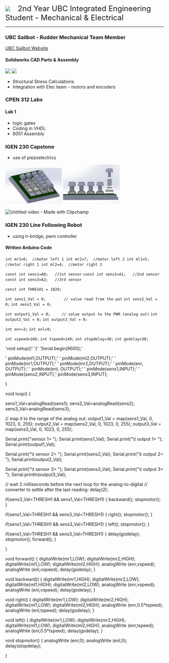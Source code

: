 

<br/>
<img src="https://github.com/ko-vera/ko-vera.github.io/assets/91451073/cd6c7775-5e18-4cb7-b367-4364af5e81c0" width="80">
&nbsp;&nbsp;&nbsp;&nbsp; <font size ="5"> 2nd Year UBC Integrated Engineering Student - Mechanical & Electrical</font>  

----
### UBC Sailbot - Rudder Mechanical Team Member
[UBC Sailbot Website](https://www.ubcsailbot.org/)
#### Solidworks CAD Parts & Assembly
<img src="https://github.com/ko-vera/ko-vera.github.io/assets/91451073/18be7fbe-1d6d-4935-bb8d-18311dc1d2e1" width="180"> <img src="https://github.com/ko-vera/ko-vera.github.io/assets/91451073/dcda9d7b-4d81-40f5-aba7-b0ffed2962ce" width="300">

- Structural Stress Calculations
- Integration with Elec team - motors and encoders


### CPEN 312 Labs
#### Lab 1
- logic gates
- Coding in VHDL 
- 8051 Assembly

  
### IGEN 230 Capstone
- use of piezoelectrics
  
<img src="/assets/numpadbreakdown" width="180">
<img src="/assets/numpadexploded" width="180">

![Untitled video - Made with Clipchamp](https://github.com/ko-vera/ko-vera.github.io/assets/91451073/953a51cf-c60d-465f-b170-7065d8c8f2f6)

  
### IGEN 230 Line Following Robot
- using h-bridge, pwm controller
#### Written Arduino Code
`int mr1=6;  //motor left 1
int mr2=7;  //motor left 2
int ml1=5;  //motor right 1
int ml2=4;  //motor right 2`

`const int sens1=A0;   //1st sensor`
`const int sens2=A1;   //2nd sensor`
`const int sens3=A2;   //3rd sensor`

`const int THRESH1 = 1020;`

`int sens1_Val = 0;        // value read from the pot`
`int sens2_Val = 0;`
`int sens3_Val = 0;`

`int output1_Val = 0;     // value output to the PWM (analog out)`
`int output2_Val = 0;`
`int output3_Val = 0;`

`int enr=3;`
`int enl=9;`

`int vspeed=160;`
`int tspeed=140;`
`int stopdelay=30;`
`int godelay=30;`


'void   setup()'
'{'
  'Serial.begin(9600);'

' pinMode(ml1,OUTPUT);'
' pinMode(ml2,OUTPUT);'
' pinMode(mr1,OUTPUT);'
' pinMode(mr2,OUTPUT);'
' pinMode(enr, OUTPUT);'
' pinMode(enl, OUTPUT);'
' pinMode(sens1,INPUT);'
' pinMode(sens2,INPUT);'
 pinMode(sens3,INPUT);
   
}

void loop()
{
 
   sens1_Val=analogRead(sens1);
   sens2_Val=analogRead(sens2);
   sens3_Val=analogRead(sens3);


   // map it to the range of the analog out:
   output1_Val = map(sens1_Val, 0, 1023, 0, 255);
   output2_Val = map(sens2_Val, 0, 1023, 0, 255);
   output3_Val = map(sens3_Val, 0, 1023, 0, 255);


  Serial.print("sensor 1= ");
  Serial.print(sens1_Val);
  Serial.print("\t output 1= ");
  Serial.print(output1_Val);


  Serial.print("\t sensor 2= ");
  Serial.print(sens2_Val);
  Serial.print("\t output 2= ");
  Serial.print(output2_Val);

  Serial.print("\t sensor 3= ");
  Serial.print(sens3_Val);
  Serial.print("\t output 3= ");
  Serial.println(output3_Val);


  // wait 2 milliseconds before the next loop for the analog-to-digital
  // converter to settle after the last reading:
  delay(2);
  

  if(sens3_Val<THRESH1 && sens1_Val<THRESH1)
  {
  backward();
  stopmotor();
  }

  if(sens1_Val>THRESH1 && sens3_Val<THRESH1)
  {
  right();
  stopmotor();
  }
 
  if(sens1_Val<THRESH1 && sens3_Val>THRESH1)
   { 
  left();
  stopmotor();
  }
  
  if(sens1_Val>THRESH1 && sens3_Val>THRESH1)
   {
    delay(godelay);
    stopmotor();
    forward();
  }




}

void forward()
 {
  digitalWrite(mr1,LOW);
  digitalWrite(mr2,HIGH);
  digitalWrite(ml1,LOW);
  digitalWrite(ml2,HIGH);
  analogWrite (enr,vspeed);
  analogWrite (enl,vspeed);
  delay(godelay);
 } 

void backward()
   {
    digitalWrite(mr1,HIGH);
    digitalWrite(mr2,LOW);
    digitalWrite(ml1,HIGH);
    digitalWrite(ml2,LOW);
    analogWrite (enr,vspeed);
    analogWrite (enl,vspeed);
    delay(godelay);
   }

void right()
   {
    digitalWrite(mr1,LOW);
    digitalWrite(mr2,HIGH);
    digitalWrite(ml1,LOW);
    digitalWrite(ml2,HIGH);
    analogWrite (enr,0.5*tspeed);
    analogWrite (enl,tspeed);
    delay(godelay);
   } 

void left()
   {
    digitalWrite(mr1,LOW);
    digitalWrite(mr2,HIGH);
    digitalWrite(ml1,LOW);
    digitalWrite(ml2,HIGH);
    analogWrite (enr,tspeed);
    analogWrite (enl,0.5*tspeed);
    delay(godelay);
   }  

void stopmotor()
 {
  analogWrite (enr,0);
  analogWrite (enl,0);
  delay(stopdelay);

 }


